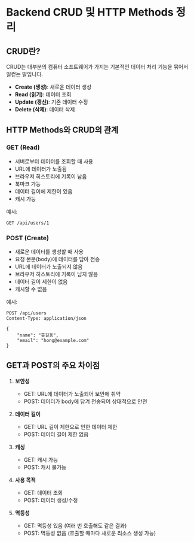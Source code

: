 # Backend CRUD 및 HTTP Methods 정리

## CRUD란?
CRUD는 대부분의 컴퓨터 소프트웨어가 가지는 기본적인 데이터 처리 기능을 묶어서 일컫는 말입니다.

- **Create (생성)**: 새로운 데이터 생성
- **Read (읽기)**: 데이터 조회
- **Update (갱신)**: 기존 데이터 수정
- **Delete (삭제)**: 데이터 삭제

## HTTP Methods와 CRUD의 관계

### GET (Read)
- 서버로부터 데이터를 조회할 때 사용
- URL에 데이터가 노출됨
- 브라우저 히스토리에 기록이 남음
- 북마크 가능
- 데이터 길이에 제한이 있음
- 캐시 가능

예시:
```http
GET /api/users/1
```

### POST (Create)
- 새로운 데이터를 생성할 때 사용
- 요청 본문(body)에 데이터를 담아 전송
- URL에 데이터가 노출되지 않음
- 브라우저 히스토리에 기록이 남지 않음
- 데이터 길이 제한이 없음
- 캐시할 수 없음

예시:
```http
POST /api/users
Content-Type: application/json

{
    "name": "홍길동",
    "email": "hong@example.com"
}
```

## GET과 POST의 주요 차이점

1. **보안성**
   - GET: URL에 데이터가 노출되어 보안에 취약
   - POST: 데이터가 body에 담겨 전송되어 상대적으로 안전

2. **데이터 길이**
   - GET: URL 길이 제한으로 인한 데이터 제한
   - POST: 데이터 길이 제한 없음

3. **캐싱**
   - GET: 캐시 가능
   - POST: 캐시 불가능

4. **사용 목적**
   - GET: 데이터 조회
   - POST: 데이터 생성/수정

5. **멱등성**
   - GET: 멱등성 있음 (여러 번 호출해도 같은 결과)
   - POST: 멱등성 없음 (호출할 때마다 새로운 리소스 생성 가능)
